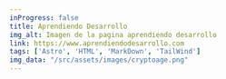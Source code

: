 ```yaml
---
inProgress: false
title: Aprendiendo Desarrollo
img_alt: Imagen de la pagina aprendiendo desarrollo
link: https://www.aprendiendodesarrollo.com
tags: ['Astro', 'HTML', 'MarkDown', 'TailWind']
img_data: "/src/assets/images/cryptoage.png"
---
```


